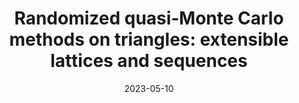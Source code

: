 ---
title: "Randomized quasi‑Monte Carlo methods on triangles: extensible lattices and sequences"
authors:
- Erik Hintz
- Gracia Y. Dong
- Christiane Lemieux
date: "2023-05-10"

publication: "Submitted"

links:
    pdf: 
---